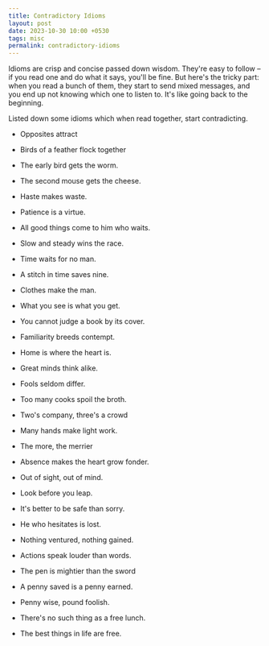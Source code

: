 ```yaml
---
title: Contradictory Idioms
layout: post
date: 2023-10-30 10:00 +0530
tags: misc
permalink: contradictory-idioms
---
```


Idioms are crisp and concise passed down wisdom. They're easy to follow – if you read one and do what it says, you'll be fine. But here's the tricky part: when you read a bunch of them, they start to send mixed messages, and you end up not knowing which one to listen to. It's like going back to the beginning. 

Listed down some idioms which when read together, start contradicting.

* Opposites attract
* Birds of a feather flock together

* The early bird gets the worm.
* The second mouse gets the cheese.

* Haste makes waste.
* Patience is a virtue.

* All good things come to him who waits.
* Slow and steady wins the race.
* Time waits for no man.
* A stitch in time saves nine.

* Clothes make the man.
* What you see is what you get.
* You cannot judge a book by its cover.

* Familiarity breeds contempt.
* Home is where the heart is.

* Great minds think alike. 
* Fools seldom differ.

* Too many cooks spoil the broth. 
* Two's company, three's a crowd
* Many hands make light work.
* The more, the merrier

* Absence makes the heart grow fonder.
* Out of sight, out of mind.

* Look before you leap.
* It's better to be safe than sorry.
* He who hesitates is lost.
* Nothing ventured, nothing gained.

* Actions speak louder than words.
* The pen is mightier than the sword

* A penny saved is a penny earned.
* Penny wise, pound foolish.

* There's no such thing as a free lunch.
* The best things in life are free.